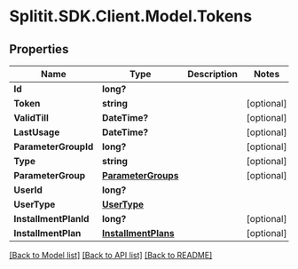 # Splitit.SDK.Client.Model.Tokens
## Properties

Name | Type | Description | Notes
------------ | ------------- | ------------- | -------------
**Id** | **long?** |  | 
**Token** | **string** |  | [optional] 
**ValidTill** | **DateTime?** |  | [optional] 
**LastUsage** | **DateTime?** |  | [optional] 
**ParameterGroupId** | **long?** |  | [optional] 
**Type** | **string** |  | [optional] 
**ParameterGroup** | [**ParameterGroups**](ParameterGroups.md) |  | [optional] 
**UserId** | **long?** |  | 
**UserType** | [**UserType**](UserType.md) |  | 
**InstallmentPlanId** | **long?** |  | [optional] 
**InstallmentPlan** | [**InstallmentPlans**](InstallmentPlans.md) |  | [optional] 

[[Back to Model list]](../README.md#documentation-for-models) [[Back to API list]](../README.md#documentation-for-api-endpoints) [[Back to README]](../README.md)

